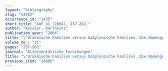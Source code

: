 ```yaml
---
layout: "bibliography"
slug: "14602"
occurrence_id: "1435"
short_title: "AoF 31 (2004), 237-262."
author: "Kessler, Karlheinz"
publication_year: "2004"
title: "\"Urukäische Familien versus babylonische Familien. Die Namengebung in Uruk, die Degradierung der Kulte von Eanna and der Aufstieg des Gottes Anu\"."
volume_no_: "31"
pages: "237-262"
journal: "Altorientalische Forschungen"
title: "\"Urukäische Familien versus babylonische Familien. Die Namengebung in Uruk, die Degradierung der Kulte von Eanna and der Aufstieg des Gottes Anu\"."
previous_item: "14605"
---
```

